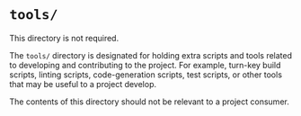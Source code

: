 # `tools/`

This directory is not required.

The `tools/` directory is designated for holding extra scripts and tools related
to developing and contributing to the project. For example, turn-key build
scripts, linting scripts, code-generation scripts, test scripts, or other tools
that may be useful to a project develop.

The contents of this directory should not be relevant to a project consumer.